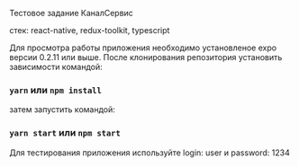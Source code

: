 Тестовое задание КаналСервис

стек: react-native, redux-toolkit, typescript

Для просмотра работы приложения необходимо установленое expo версии 0.2.11 или выше. После клонирования репозитория установить зависимости командой:

### `yarn` или `npm install`

затем запустить командой:

### `yarn start` или `npm start`

Для тестирования приложения используйте login: user и password: 1234
